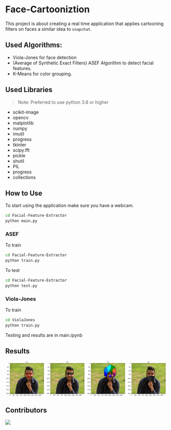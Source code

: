 # Face-Cartooniztion

This project is about creating a real time application that applies cartooning filters on faces a similar idea to `snapchat`.

## Used Algorithms:

- Viola-Jones for face detection
- (Average of Synthetic Exact Filters) ASEF Algorithm to detect facial features.
- K-Means for color grouping.

## Used Libraries

> Note: Preferred to use python 3.8 or higher

- scikit-image
- opencv
- matplotlib
- numpy
- imutil
- progress
- tkinter
- scipy.fft
- pickle
- shutil
- PIL
- progress
- collections

## How to Use

To start using the application make sure you have a webcam.

```bash
cd Facial-Feature-Extractor
python main.py
```

### ASEF

To train

```bash
cd Facial-Feature-Extractor
python train.py
```

To test

```bash
cd Facial-Feature-Extractor
python test.py
```

### Viola-Jones

To train

```bash
cd ViolaJones
python train.py
```
 
Testing and results are in main.ipynb

## Results

![Alt text](result1.png)

## Contributors

<a href = "https://github.com/MohamedKamalOthman/Face-Cartooniztion/graphs/contributors">
  <img src = "https://contrib.rocks/image?repo=MohamedKamalOthman/Face-Cartooniztion"/>
</a>

